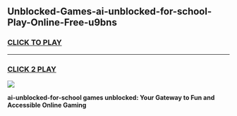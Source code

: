 
## Unblocked-Games-ai-unblocked-for-school-Play-Online-Free-u9bns
<h3>
<a href="https://premium76.site?title=ai-unblocked-for-school&ref=26A">CLICK TO PLAY</a></h3>
<hr>

<h3>
<a href="https://premium76.site?title=ai-unblocked-for-school&ref=26A">CLICK 2 PLAY</a>
  
</h3>

<a href="https://premium76.site?title=ai-unblocked-for-school&ref=26A"><img src="https://clearcache.store/games.png"></a>


**ai-unblocked-for-school games unblocked: Your Gateway to Fun and Accessible Online Gaming**

